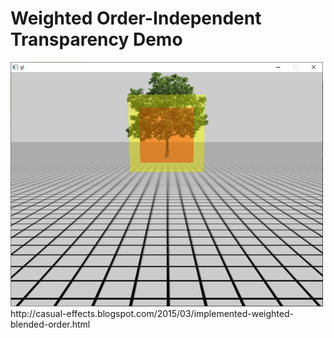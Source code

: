 # Weighted Order-Independent Transparency Demo
<img src="https://github.com/ericfredericks/weighted-oit-demo/blob/main/img.png?raw=true" alt="Screenshot" width="500"/>
<br />
http://casual-effects.blogspot.com/2015/03/implemented-weighted-blended-order.html
